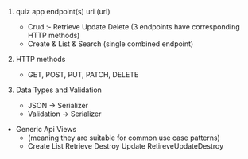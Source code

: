 1. quiz app endpoint(s) uri (url)
    - Crud :-  Retrieve Update Delete (3 endpoints have corresponding HTTP methods)
    - Create & List & Search (single combined endpoint)
2. HTTP methods 
    - GET, POST, PUT, PATCH, DELETE

3. Data Types and Validation
    - JSON -> Serializer
    - Validation -> Serializer


* Generic Api Views
    - (meaning they are suitable for common use case patterns)
    -  Create List Retrieve Destroy Update RetireveUpdateDestroy